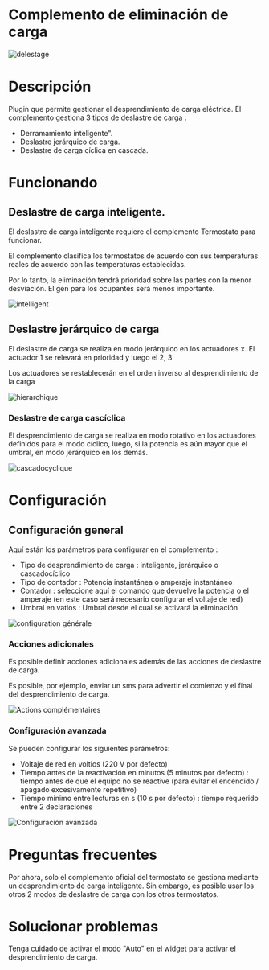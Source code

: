 # Complemento de eliminación de carga 

![delestage](./images/delestage_screenshot1.png)

# Descripción 

Plugin que permite gestionar el desprendimiento de carga eléctrica. El complemento gestiona 3 tipos de deslastre de carga :

-   Derramamiento inteligente".
-   Deslastre jerárquico de carga.
-   Deslastre de carga cíclica en cascada.

# Funcionando 

## Deslastre de carga inteligente. 

El deslastre de carga inteligente requiere el complemento Termostato para funcionar.

El complemento clasifica los termostatos de acuerdo con sus temperaturas reales de acuerdo con las temperaturas establecidas.

Por lo tanto, la eliminación tendrá prioridad sobre las partes con la menor desviación. El gen para los ocupantes será menos importante.

![intelligent](./images/smart.png)

## Deslastre jerárquico de carga 

El deslastre de carga se realiza en modo jerárquico en los actuadores x.
El actuador 1 se relevará en prioridad y luego el 2, 3

Los actuadores se restablecerán en el orden inverso al desprendimiento de la carga

![hierarchique](./images/hierarchique.png)

### Deslastre de carga cascíclica 

El desprendimiento de carga se realiza en modo rotativo en los actuadores definidos para el modo cíclico, luego, si la potencia es aún mayor que el umbral, en modo jerárquico en los demás.

![cascadocyclique](./images/cascadocyclique.png)

# Configuración 

## Configuración general 

Aquí están los parámetros para configurar en el complemento :

-   Tipo de desprendimiento de carga : inteligente, jerárquico o cascadocíclico
-   Tipo de contador : Potencia instantánea o amperaje instantáneo
-   Contador : seleccione aquí el comando que devuelve la potencia o el amperaje (en este caso será necesario configurar el voltaje de red)
-   Umbral en vatios : Umbral desde el cual se activará la eliminación

![configuration générale](./images/configuration_generale.png)

### Acciones adicionales 

Es posible definir acciones adicionales además de las acciones de deslastre de carga.

Es posible, por ejemplo, enviar un sms para advertir el comienzo y el final del desprendimiento de carga.

![Actions complémentaires](./images/actions_complementaires.png)

### Configuración avanzada 

Se pueden configurar los siguientes parámetros:

-   Voltaje de red en voltios (220 V por defecto)
-   Tiempo antes de la reactivación en minutos (5 minutos por defecto) : tiempo antes de que el equipo no se reactive (para evitar el encendido / apagado excesivamente repetitivo)
-   Tiempo mínimo entre lecturas en s (10 s por defecto) : tiempo requerido entre 2 declaraciones

![Configuración avanzada](./images/configuration_avancee.png)

# Preguntas frecuentes 

Por ahora, solo el complemento oficial del termostato se gestiona mediante un desprendimiento de carga inteligente. Sin embargo, es posible usar los otros 2 modos de deslastre de carga con los otros termostatos.

# Solucionar problemas 

Tenga cuidado de activar el modo "Auto" en el widget para activar el desprendimiento de carga.
